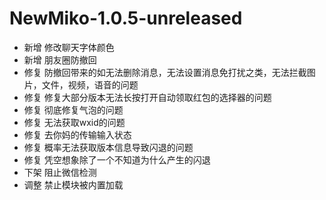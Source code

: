 # NewMiko-1.0.5-unreleased

- 新增 修改聊天字体颜色
- 新增 朋友圈防撤回
- 修复 防撤回带来的如无法删除消息，无法设置消息免打扰之类，无法拦截图片，文件，视频，语音的问题
- 修复 修复大部分版本无法长按打开自动领取红包的选择器的问题
- 修复 彻底修复气泡的问题
- 修复 无法获取wxid的问题
- 修复 去你妈的传输输入状态
- 修复 概率无法获取版本信息导致闪退的问题
- 修复 凭空想象除了一个不知道为什么产生的闪退
- 下架 阻止微信检测
- 调整 禁止模块被内置加载